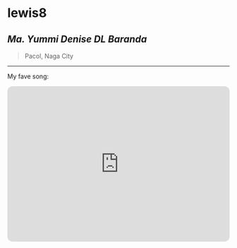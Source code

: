 # lewis8
## *Ma. Yummi Denise DL Baranda*

> Pacol, Naga City
---
My fave song:
<iframe style="border-radius:12px" src="https://open.spotify.com/embed/track/4OkiWfrZKmmVoILXk8JEtl?utm_source=generator" width="100%" height="352" frameBorder="0" allowfullscreen="" allow="autoplay; clipboard-write; encrypted-media; fullscreen; picture-in-picture" loading="lazy"></iframe>

